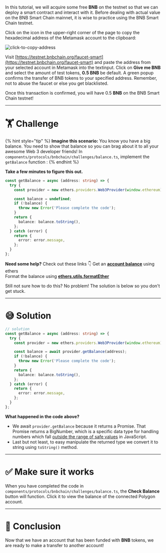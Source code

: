 In this tutorial, we will acquire some free **BNB** on the testnet so that we can deploy a smart contract and interact with it. Before dealing with actual value on the BNB Smart Chain mainnet, it is wise to practice using the BNB Smart Chain testnet.

Click on the icon in the upper-right corner of the page to copy the hexadecimal address of the Metamask account to the clipboard:

![click-to-copy-address](/click_to_copy.png)

Visit [https://testnet.bnbchain.org/faucet-smart](https://testnet.bnbchain.org/faucet-smart) and paste the address from your selected account in Metamask into the textinput. Click on **Give me BNB** and select the amount of test tokens, **0.5 BNB** be default. A green popup confirms the transfer of BNB tokens to your specified address. Remember, not to abuse the faucet or else you get blacklisted.

Once this transaction is confirmed, you will have 0.5 **BNB** on the BNB Smart Chain testnet!

---

# 🏋️ Challenge

{% hint style="tip" %}
**Imagine this scenario:** You know you have a big balance. You need to show that balance so you can brag about it to all your awesome Web 3 developer friends! In `components/protocols/bnbchain/challenges/balance.ts`, implement the `getBalance` function :
{% endhint %}

**Take a few minutes to figure this out.**

```typescript
const getBalance = async (address: string) => {
  try {
    const provider = new ethers.providers.Web3Provider(window.ethereum);

    const balance = undefined;
    if (!balance) {
      throw new Error('Please complete the code');
    }
    return {
      balance: balance.toString(),
    };
  } catch (error) {
    return {
      error: error.message,
    };
  }
};
```

**Need some help?** Check out these links 👇
Get an [**account balance**](https://docs.ethers.io/v5/api/providers/provider/#Provider-getBalance) using ethers  
Format the balance using [**ethers.utils.formatEther**](https://docs.ethers.io/v5/api/utils/display-logic/#unit-conversion)

Still not sure how to do this? No problem! The solution is below so you don't get stuck.

---

# 😅 Solution

```typescript
// solution
const getBalance = async (address: string) => {
  try {
    const provider = new ethers.providers.Web3Provider(window.ethereum);

    const balance = await provider.getBalance(address);
    if (!balance) {
      throw new Error('Please complete the code');
    }
    return {
      balance: balance.toString(),
    };
  } catch (error) {
    return {
      error: error.message,
    };
  }
};
```

**What happened in the code above?**

- We await `provider.getBalance` because it returns a Promise. That Promise returns a BigNumber, which is a specific data type for handling numbers which fall [outside the range of safe values](https://docs.ethers.io/v5/api/utils/bignumber/#BigNumber--notes-safenumbers) in JavaScript.
- Last but not least, to easy manipulate the returned type we convert it to string using `toString()` method.

---

# ✅ Make sure it works

When you have completed the code in `components/protocols/bnbchain/challenges/balance.ts`, the **Check Balance** button will function. Click it to view the balance of the connected Polygon account.

---

# 🏁 Conclusion

Now that we have an account that has been funded with **BNB** tokens, we are ready to make a transfer to another account!
